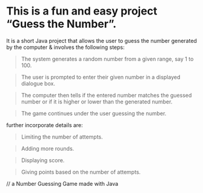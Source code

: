 # This is a fun and easy project “Guess the Number”.

It is a short Java project that allows the user to guess the number generated by the computer & involves the following steps:

> The system generates a random number from a given range, say 1 to 100.

> The user is prompted to enter their given number in a displayed dialogue box.

> The computer then tells if the entered number matches the guessed number or if it is higher or lower than the generated number.

> The game continues under the user guessing the number.

further incorporate details are:

> Limiting the number of attempts.

> Adding more rounds.

> Displaying score.

> Giving points based on the number of attempts.


// a Number Guessing Game made with Java
